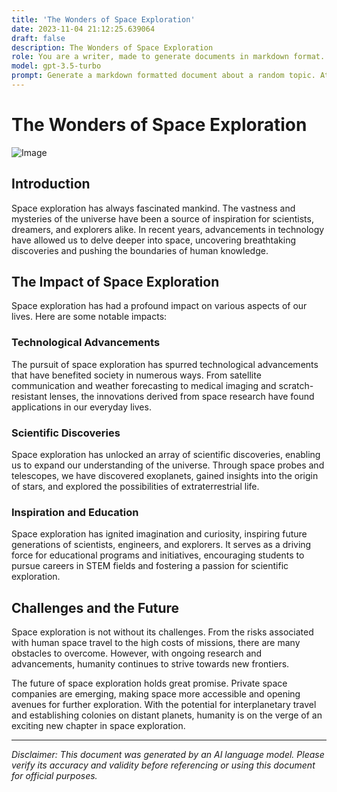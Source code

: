 ```yaml
---
title: 'The Wonders of Space Exploration'
date: 2023-11-04 21:12:25.639064
draft: false
description: The Wonders of Space Exploration
role: You are a writer, made to generate documents in markdown format. It is very important that all of the documents you generate are in valid markdown format.
model: gpt-3.5-turbo
prompt: Generate a markdown formatted document about a random topic. At the bottom, include a disclaimer explaining that the document was generated by you. The first line of the document should be the title. Make sure that the entire document is in proper markdown format, using a mix of various tags to make the document visually appealing.
---
```


# The Wonders of Space Exploration

![Image](https://www.example.com/images/space.jpg)

## Introduction

Space exploration has always fascinated mankind. The vastness and mysteries of the universe have been a source of inspiration for scientists, dreamers, and explorers alike. In recent years, advancements in technology have allowed us to delve deeper into space, uncovering breathtaking discoveries and pushing the boundaries of human knowledge.

## The Impact of Space Exploration

Space exploration has had a profound impact on various aspects of our lives. Here are some notable impacts:

### Technological Advancements

The pursuit of space exploration has spurred technological advancements that have benefited society in numerous ways. From satellite communication and weather forecasting to medical imaging and scratch-resistant lenses, the innovations derived from space research have found applications in our everyday lives.

### Scientific Discoveries

Space exploration has unlocked an array of scientific discoveries, enabling us to expand our understanding of the universe. Through space probes and telescopes, we have discovered exoplanets, gained insights into the origin of stars, and explored the possibilities of extraterrestrial life.

### Inspiration and Education

Space exploration has ignited imagination and curiosity, inspiring future generations of scientists, engineers, and explorers. It serves as a driving force for educational programs and initiatives, encouraging students to pursue careers in STEM fields and fostering a passion for scientific exploration.

## Challenges and the Future

Space exploration is not without its challenges. From the risks associated with human space travel to the high costs of missions, there are many obstacles to overcome. However, with ongoing research and advancements, humanity continues to strive towards new frontiers.

The future of space exploration holds great promise. Private space companies are emerging, making space more accessible and opening avenues for further exploration. With the potential for interplanetary travel and establishing colonies on distant planets, humanity is on the verge of an exciting new chapter in space exploration.

---

*Disclaimer: This document was generated by an AI language model. Please verify its accuracy and validity before referencing or using this document for official purposes.*